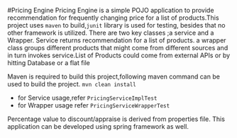 #Pricing Engine
        Pricing Engine is a simple POJO application to provide recommendation for frequently changing price for a list of
        products.This project uses `maven` to build,`junit` library is used for testing, besides that no other framework is
        utilized.
        There are two key classes ;a service and a Wrapper. Service returns recommendation for a list of products. a wrapper class
        groups different products that might come from different sources and in turn invokes service.List of Products could come
        from external APIs or by hitting Database or a flat file
    
Maven is required to build this project,following maven command can be used to build the project.
  `mvn clean install`
  

* for Service usage,refer `PricingServiceImplTest` 
* for Wrapper usage refer `PricingServiceWrapperTest`

Percentage value to discount/appraise is derived from properties file. This application can be developed using spring framework as well.
